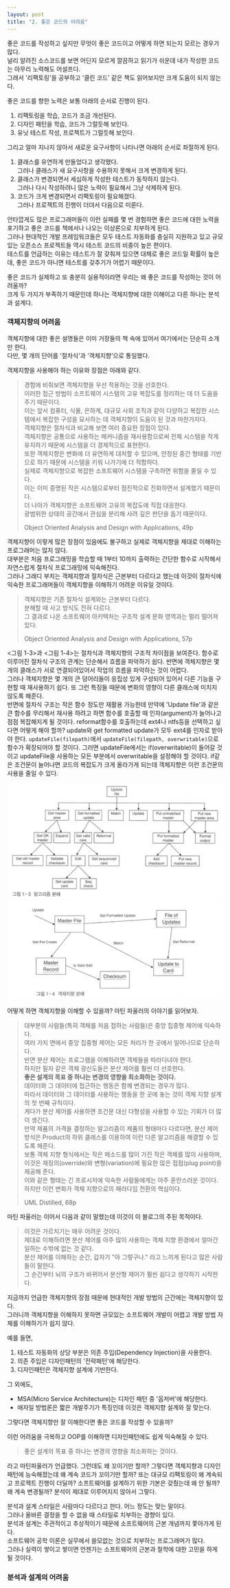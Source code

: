 ```yaml
---
layout: post
title: "2. 좋은 코드의 어려움"
---
```


좋은 코드를 작성하고 싶지만 무엇이 좋은 코드이고 어떻게 하면 되는지 모르는 경우가 많다.\
널리 알려진 소스코드를 보면 어딘지 모르게 깔끔하고 읽기가 쉬운데 내가 작성한 코드는 아무리 노력해도 어설프다.\
그래서 '리팩토링'을 공부하고 '클린 코드' 같은 책도 읽어보지만 크게 도움이 되지 않는다.

좋은 코드를 향한 노력은 보통 아래의 순서로 진행이 된다.

1. 리팩토링을 학습, 코드가 조금 개선된다.
2. 디자인 패턴을 학습, 코드가 그럴듯해 보인다.
3. 유닛 테스트 작성, 프로젝트가 그럴듯해 보인다.

그리고 얼마 지나지 않아서 새로운 요구사항이 나타나면 아래의 순서로 좌절하게 된다.

1. 클래스를 유연하게 만들었다고 생각했다.\
그러나 클래스가 새 요구사항을 수용하지 못해서 크게 변경하게 된다.
2. 클래스가 변경되면서 세심하게 작성한 테스트가 동작하지 않는다.\
그러나 다시 작성하려니 많은 노력이 필요해서 그냥 삭제하게 된다.
3. 코드가 크게 변경되면서 리팩토링이 필요해졌다.\
그러나 프로젝트의 진행이 더뎌서 다음으로 미룬다.

안타깝게도 많은 프로그래머들이 이런 실패를 몇 번 경험하면 좋은 코드에 대한 노력을 포기하고 좋은 코드를 책에서나 나오는 이상론으로 치부하게 된다.\
그러나 현대적인 개발 프레임워크들은 모두 테스트 자동화를 충실히 지원하고 있고 규모있는 오픈소스 프로젝트들 역시 테스트 코드의 비중이 높은 편이다.\
테스트를 언급하는 이유는 테스트가 잘 갖춰져 있으면 대체로 좋은 코드일 확률이 높은데, 좋은 코드가 아니면 테스트를 갖추기가 어렵기 때문이다.

좋은 코드가 실제하고 또 충분히 실용적이라면 우리는 왜 좋은 코드를 작성하는 것이 어려울까?\
크게 두 가지가 부족하기 때문인데 하나는 객체지향에 대한 이해이고 다른 하나는 분석과 설계다.

### 객체지향의 어려움

객체지향에 대한 좋은 설명들은 이미 거장들의 책 속에 있어서 여기에서는 단순히 소개만 한다.\
다만, 몇 개의 단어를 '절차식'과 '객체지향'으로 통일했다.

객체지향을 사용해야 하는 이유와 장점은 아래와 같다.

> 경험에 비춰보면 객체지향을 우선 적용하는 것을 선호한다.\
> 이러한 접근 방법이 소프트웨어 시스템의 고유 복잡도를 정리하는 데 더 도옴을 주기 때문이다.\
> 이는 앞서 컴퓨터, 식물, 은하계, 대규모 사회 조직과 같이 다양하고 복잡한 시스템에서 복잡한 구성을 묘사하는 데 객체지향이 도움이 된 것과 마찬가지다.\
> 객체지향은 절차식과 비교해 보면 여러 중요한 장점이 있다.\
> 객체지향은 공통으로 사용하는 메커니즘을 재사용함으로써 전체 시스템을 작게 유지하기 때문에 시스템을 더 경제적으로 표현한다.\
> 또한 객체지향은 변화에 더 유연하게 대처할 수 있으며, 안정된 중간 형태를 기반으로 하기 때문에 시스템을 키워 나가기에 더 적합하다.\
> 실제로 객체지향으로 복잡한 소프트웨어 시스템을 구측하면 위험을 줄일 수 있다.\
> 이는 이미 증명된 작은 시스템으로부터 점진적으로 진화하면서 설계했기 때문이다.\
> 더 나아가 객체지향은 소프트웨어 고유의 복잡도에 직접 대응한다.\
> 광범위한 상태의 공간에서 관심을 분리해 사려 깊은 판단을 돕기 때문이다.
>
> Object Oriented Analysis and Design with Applications, 49p

객체지향이 이렇게 많은 장점이 있음에도 불구하고 실제로 객체지향을 제대로 이해하는 프로그래머는 많지 않다.\
대부분은 처음 프로그래밍을 학습할 때 1부터 10까지 출력하는 간단한 함수로 시작해서 자연스럽게 절차식 프로그래밍에 익숙해진다.\
그러나 그래디 부치는 객체지향과 절차식은 근본부터 다르다고 했는데 이것이 절차식에 익숙한 프로그래머들이 객체지향을 이해하기 어려운 이유일 것이다.

> 객체지향은 기존 절차식 설계와는 근본부터 다르다.\
> 분해할 때 사고 방식도 전혀 다르다.\
> 그 결과로 나온 소프트웨어 아키텍처는 구조적 설계 문화 영역과는 멀리 떨어져 있다.
>
> Object Oriented Analysis and Design with Applications, 57p

<그림 1-3>과 <그림 1-4>는 절차식과 객체지향의 구조적 차이점을 보여준다.
함수로 이루어진 절차식 구조의 관계는 단순해서 흐름을 파악하기 쉽다. 반면에 객체지향은 몇 개의 클래스가 서로 연결되어있어서 작업의 흐름을 파악하는 것이 어렵다.\
그러나 객체지향은 몇 개의 큰 덩어리들이 응집성 있게 구성되어 있어서 다른 기능을 구현할 때 재사용하기 쉽다. 또 그런 특징들 때문에 변화의 영향이 다른 클래스에 미치지 않도록 해준다.\
반면에 절차식 구조는 작은 함수 정도만 재활용 가능한데 만약에 'Update file'과 같은 큰 함수를 무리해서 재사용 하려고 하면 함수를 호출할 때 인자(argument)가 늘어나고 점점 복잡해지게 될 것이다.
reformat함수를 호출하는데 ext4나 ntfs등을 선택하고 싶다면 어떻게 해야 할까? update와 get formatted update가 모두 ext4를 인자로 받아야 한다.
`updateFile(filepath)`에서 `updateFile(filepath, overwritable)`으로 함수가 확장되어야 할 것이다. 그러면 updateFile에서는 if(overwritable)이 들어갈 것이고 updateFile을 사용하는 모든 부분에서 overwritable을 설정해야 할 것이다. if같은 조건문이 늘어나면 코드의 복잡도가 크게 올라가게 되는데 객체지향은 이런 조건문의 사용을 줄일 수 있다.

<img src="/assets/refs/booch-46-seq.png">
<img src="/assets/refs/booch-47-oop.png">

어떻게 하면 객체지향을 이해할 수 있을까? 마틴 파울러의 이야기를 읽어보자.

> 대부분의 사람들(특히 객체를 처음 접하는 사람들)은 중앙 집중형 제어에 익숙하다.\
> 여러 가지 면에서 중앙 집중형 제어는 모든 처리가 한 곳에서 일어나므로 단순하다.\
> 반면 분산 제어는 프로그램을 이해하려면 객체들을 따라다녀야 한다.\
> 하지만 필자 같은 객체 광신도들은 분산 제어를 훨씬 더 선호한다.\
> **좋은 설계의 목표 중 하나는 변경의 영향을 최소화하는 것이다.**\
> 데이터와 그 데이터에 접근하는 행동은 함께 변경되는 경우가 많다.\
> 따라서 데이터와 그 데이터를 사용하는 행동을 한 곳에 놓는 것이 객체 지향 설계의 첫 번째 규칙이다.\
> 게다가 분산 제어를 사용하면 조건문 대신 다형성을 사용할 수 있는 기회가 더 많이 생긴다.\
> 만약 제품의 가격을 결정하는 알고리즘이 제품의 형태마다 다르다면, 분산 제어 방식은 Product의 하위 클래스를 이용하여 이런 다른 알고리즘을 해결할 수 있도록 헤준다.\
> 보통 객체 지향 형식에서는 작은 메소드를 많이 가진 작은 객체를 많이 사용하며, 이것은 재정의(override)와 변형(variation)에 필요한 많은 접점(plug point)을 제공해 준다.\
> 이와 같은 형태는 긴 프로시저에 익숙한 사람들에게는 아주 혼란스러운 것이다.\
> 하지만 이런 변화가 객체 지향으로의 패러다임 전환의 핵심이다.
>
> UML Distilled, 68p

마틴 파울러는 이어서 다음과 같이 말했는데 이것이 이 블로그의 주된 목적이다.

> 이것은 가르치기는 매우 어려운 것이다.\
> 제대로 이해하려면 분산 제어를 아주 많이 사용하는 객체 지향 환경에서 얼마간 일하는 수밖에 없는 것 같다.\
> 분산 제어를 이해하는 순간, 갑자기 "아 그렇구나." 라고 느끼게 된다고 많은 사람들이 말한다.\
> 그 순간부터 뇌의 구조가 바뀌어서 분산형 제어가 훨씬 쉽다고 생각하기 시작한다.

지금까지 언급한 객체지향의 장점 때문에 현대적인 개발 방법의 근간에는 객체지향이 있다.\
그러니까 객체지향을 이해하지 못하면 규모있는 소프트웨어 개발이 어렵고 개발 방법 자체를 이해하기가 쉽지 않다.

예를 들면,

1. 테스트 자동화의 상당 부분은 의존 주입(Dependency Injection)을 사용한다.
1. 의존 주입은 디자인패턴의 '전략패턴'에 해당한다.
1. 디자인패턴은 객체지향 설계에 기반한다.

그 외에도,

- MSA(Micro Service Architecture)는 디자인 패턴 중 '옵저버'에 해당한다.
- 애자일 방법론은 짧은 개발주기가 특징인데 이것은 객체지향 설계와 잘 맞는다.

그렇다면 객체지향만 잘 이해한다면 좋은 코드를 작성할 수 있을까?

이런 어려움을 극복하고 OOP를 이해하면 디자인패턴에도 쉽게 익숙해질 수 있다.

> 좋은 설계의 목표 중 하나는 변경의 영향을 최소화하는 것이다.

라고 마틴파울러가 언급했다. 그런데도 왜 꼬이기만 할까?
그렇다면 객체지향과 디자인패턴에 능숙해졌는데 왜 계속 코드가 꼬이기만 할까?
또는 대규모 리팩토링이 왜 계속되고 프로젝트 진행이 더딜까?
소프트웨어를 설계하기 위한 기본은 갖췄는데 왜 안 될까? 왜 계속 변경될까?
분석이 제대로 이루어지지 않아서 그렇다.

분석과 설계 스타일은 사람마다 다르다고 한다. 어느 정도는 맞는 말이다.\
그러나 올바른 결정을 할 수 없을 때 스타일로 치부하는 경향이 있다.\
분석과 설계는 주관적이고 추상적이기 때문에 소프트웨어의 근본 개념까지 쫓아가게 된다.\
소프트웨어 공학 이론은 실무에서 쓸모없는 것으로 치부하는 프로그래머가 많다.\
그러나 실력이 쌓이고 쌓이면 언젠가는 소프트웨어의 근본과 철학에 대한 고민을 하게 될 것이다.

### 분석과 설계의 어려움
